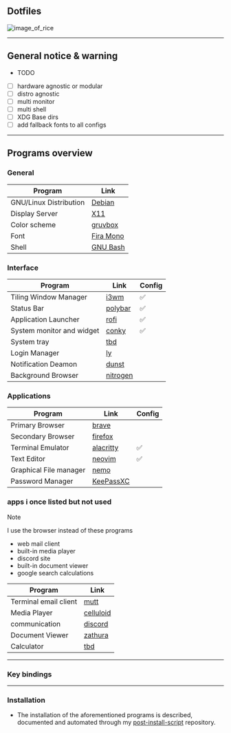 ## Dotfiles

![image_of_rice]()

---

## General notice & warning

* TODO
- [ ] hardware agnostic or modular
- [ ] distro agnostic
- [ ] multi monitor
- [ ] multi shell
- [ ] XDG Base dirs
- [ ] add fallback fonts to all configs

---

## Programs overview

### General

| Program                | Link                                                  |
| ---------------------- | ----------------------------------------------------- |
| GNU/Linux Distribution | [Debian](https://www.debian.org/)                     | 
| Display Server         | [X11](https://www.x.org/wiki/)                        | 
| Color scheme           | [gruvbox](https://github.com/morhetz/gruvbox)         | 
| Font                   | [Fira Mono](https://www.nerdfonts.com/font-downloads) | 
| Shell                  | [GNU Bash](https://www.gnu.org/software/bash/)        | 

### Interface

| Program                   | Link                                                             | Config             |
| ------------------------- | ---------------------------------------------------------------- | ------------------ |
| Tiling Window Manager     | [i3wm](https://i3wm.org/)                                        | :white_check_mark: |
| Status Bar                | [polybar](https://github.com/polybar/polybar?tab=readme-ov-file) | :white_check_mark: |
| Application Launcher      | [rofi](https://github.com/davatorium/rofi)                       | :white_check_mark: |
| System monitor and widget | [conky](https://github.com/brndnmtthws/conky?tab=readme-ov-file) | :white_check_mark: |
| System tray               | [tbd]()                                                          |                    |
| Login Manager             | [ly](https://github.com/fairyglade/ly)                           |                    |
| Notification Deamon       | [dunst](https://github.com/dunst-project/dunst)                  |                    |
| Background Browser        | [nitrogen](https://github.com/l3ib/nitrogen/)                    |                    |

### Applications

| Program                | Link                                               | Config             |
| ---------------------- | -------------------------------------------------- | ------------------ |
| Primary Browser        | [brave](https://brave.com/)                        |                    |
| Secondary Browser      | [firefox](https://www.mozilla.org/en-US/)          |                    |
| Terminal Emulator      | [alacritty](https://github.com/alacritty/alacritty)| :white_check_mark: |
| Text Editor            | [neovim](https://neovim.io/)                       | :white_check_mark: |
| Graphical File manager | [nemo](https://github.com/linuxmint/nemo)          |                    |
| Password Manager       | [KeePassXC](https://keepassxc.org/)                |                    |

### apps i once listed but not used

> [!NOTE]
> I use the browser instead of these programs
>
> * web mail client
> * built-in media player
> * discord site
> * built-in document viewer
> * google search calculations

| Program | Link |
| --- | --- |
| Terminal email client  | [mutt](http://www.mutt.org/)                       | 
| Media Player           | [celluloid](https://celluloid-player.github.io/)   | 
| communication          | [discord](https://discord.com/)                    | 
| Document Viewer        | [zathura](https://pwmt.org/projects/zathura/)      | 
| Calculator             | [tbd]()                                            |

---

### Key bindings

---

### Installation

* The installation of the aforementioned programs is described, documented and
automated through my [post-install-script]() repository.

